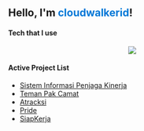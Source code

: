 ## Hello, I'm <span style="color:#0078d7">cloudwalkerid</span>!

#### Tech that I use
<p align="center">
  <a href="https://skillicons.dev">
    <img src="https://skillicons.dev/icons?i=vscode,androidstudio,php,laravel,js,ts,nodejs,vue,angular,jquery,html,css,java,kotlin,spring,dotnet,py,django,r,mysql,sqlite,git&perline=6" />
  </a>
</p>

#### Active Project List

- [Sistem Informasi Penjaga Kinerja](http://bpsprovsulbar.id/siakip2/)
- [Teman Pak Camat](https://webapps.bps.go.id/mamujukab)
- [Atracksi](https://bpsprovsulbar.id/atracksi/)
- [Pride](https://bpsprovsulbar.id/76Dashboard)
- [SiapKerja](https://webapps.bps.go.id/mamasakab/siapkerja)


